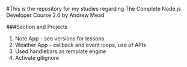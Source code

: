#This is the repository for my studies regarding The Complete Node.js Developer Course 2.0 by Andrew Mead

###Section and Projects
1. Note App - see versions for lessons
2. Weather App - callback and event loops, use of APIs
3. Used handlebars as template engine
4. Activate gitignore